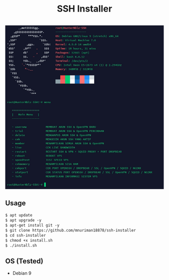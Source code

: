 <H1 align="center">
SSH Installer
</H1>

<p align="center">
  <br>
  <img src="Screenshot.jpg" width="640" title="Screenshot" alt="Screenshot">
</p>

## Usage

```terminal
$ apt update
$ apt upgrade -y
$ apt-get install git -y
$ git clone https://github.com/mnuriman18878/ssh-installer
$ cd ssh-installer
$ chmod +x install.sh
$ ./install.sh
```

## OS (Tested)
* Debian 9
